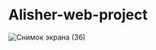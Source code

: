 # Alisher-web-project
![Снимок экрана (36)](https://user-images.githubusercontent.com/49872499/98408601-9c588a00-209b-11eb-9e33-2d2fda4c5d8b.png)

